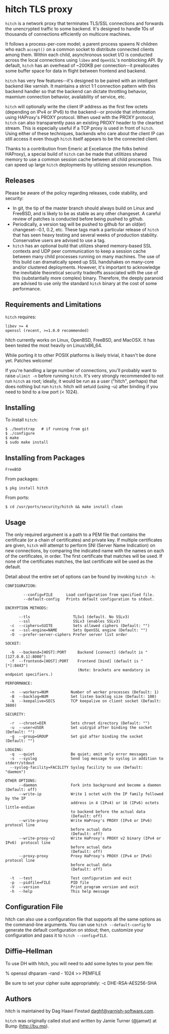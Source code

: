 hitch TLS proxy
===============

`hitch` is a network proxy that terminates TLS/SSL connections and forwards the
unencrypted traffic to some backend. It's designed to handle 10s of thousands of
connections efficiently on multicore machines.

It follows a process-per-core model; a parent process spawns N children who
each `accept()` on a common socket to distribute connected clients among them.
Within each child, asynchronous socket I/O is conducted across the local
connections using `libev` and `OpenSSL`'s nonblocking API.  By default,
`hitch` has an overhead of ~200KB per connection--it preallocates
some buffer space for data in flight between frontend and backend.

`hitch` has very few features--it's designed to be paired with an intelligent
backend like varnish.  It maintains a strict 1:1 connection pattern
with this backend handler so that the backend can dictate throttling behavior,
maxmium connection behavior, availability of service, etc.

`hitch` will optionally write the client IP address as the first few octets
(depending on IPv4 or IPv6) to the backend--or provide that information
using HAProxy's PROXY protocol.  When used with the PROXY protocol, `hitch` can
also transparently pass an existing PROXY header to the cleartext stream.  This
is especially useful if a TCP proxy is used in front of `hitch`.  Using either of
these techniques, backends who care about the client IP can still access it even
though `hitch` itself appears to be the connected client.

Thanks to a contribution from Emeric at Exceliance (the folks behind HAProxy),
a special build of `hitch` can be made that utilitizes shared memory to
use a common session cache between all child processes.  This can speed up
large `hitch` deployments by utilizing session resumption.

Releases
---------

Please be aware of the policy regarding releases, code stability, and security:

 * In git, the tip of the master branch should always build on Linux and
   FreeBSD, and is likely to be as stable as any other changeset.  A
   careful review of patches is conducted before being pushed to github.
 * Periodically, a version tag will be pushed to github for an old(er)
   changeset--0.1, 0.2, etc.  These tags mark a particular release of
   `hitch` that has seen heavy testing and several weeks of production
   stability.  Conservative users are advised to use a tag.
 * `hitch` has an optional build that utilizes shared memory-based SSL contexts
   and UDP peer communication to keep a session cache between many child processes
   running on many machines.  The use of this build can dramatically speed
   up SSL handshakes on many-core and/or clustered deployments.
   However, it's important to acknowledge the inevitable theoretical
   security tradeoffs associated with the use of this (substantially more
   complex) binary.  Therefore, the deeply paranoid are advised to use
   only the standard `hitch` binary at the cost of some performance.

Requirements and Limitations
----------------------------

`hitch` requires:

    libev >= 4
    openssl (recent, >=1.0.0 recommended)

hitch currently works on Linux, OpenBSD, FreeBSD, and MacOSX.
It has been tested the most heavily on Linux/x86_64.

While porting it to other POSIX platforms is likely trivial, it hasn't be done
yet. Patches welcome!

If you're handling a large number of connections, you'll
probably want to raise `ulimit -n` before running `hitch`.
It's very strongly recommended to not run `hitch` as root; ideally, it would
be run as a user ("hitch", perhaps) that does nothing but run `hitch`.  hitch
will setuid (using -u) after binding if you need to bind to a low port (< 1024).

Installing
----------

To install `hitch`:

    $ ./bootstrap   # if running from git
    $ ./configure
    $ make
    $ sudo make install

Installing from Packages
------------------------

``FreeBSD``

From packages:

    $ pkg install hitch

From ports:

    $ cd /usr/ports/security/hitch && make install clean

Usage
-----

The only required argument is a path to a PEM file that contains the certificate
(or a chain of certificates) and private key. If multiple certificates are
given, `hitch` will attempt to perform SNI (Server Name Indication) on new
connections, by comparing the indicated name with the names on each of the
certificates, in order. The first certificate that matches will be used. If none
of the certificates matches, the last certificate will be used as the default.

Detail about the entire set of options can be found by invoking `hitch -h`:

    CONFIGURATION:

            --config=FILE      Load configuration from specified file.
            --default-config   Prints default configuration to stdout.

    ENCRYPTION METHODS:

          --tls                   TLSv1 (default. No SSLv3)
          --ssl                   SSLv3 (enables SSLv3)
      -c  --ciphers=SUITE         Sets allowed ciphers (Default: "")
      -e  --ssl-engine=NAME       Sets OpenSSL engine (Default: "")
      -O  --prefer-server-ciphers Prefer server list order

    SOCKET:

      -b  --backend=[HOST]:PORT     Backend [connect] (default is "[127.0.0.1]:8000")
      -f  --frontend=[HOST]:PORT    Frontend [bind] (default is "[*]:8443")
                                    (Note: brackets are mandatory in endpoint specifiers.)

    PERFORMANCE:

      -n  --workers=NUM          Number of worker processes (Default: 1)
      -B  --backlog=NUM          Set listen backlog size (Default: 100)
      -k  --keepalive=SECS       TCP keepalive on client socket (Default: 3600)

    SECURITY:

      -r  --chroot=DIR           Sets chroot directory (Default: "")
      -u  --user=USER            Set uid/gid after binding the socket (Default: "")
      -g  --group=GROUP          Set gid after binding the socket (Default: "")

    LOGGING:
      -q  --quiet                Be quiet; emit only error messages
      -s  --syslog               Send log message to syslog in addition to stderr/stdout
      --syslog-facility=FACILITY Syslog facility to use (Default: "daemon")

    OTHER OPTIONS:
          --daemon               Fork into background and become a daemon (Default: off)
          --write-ip             Write 1 octet with the IP family followed by the IP
                                 address in 4 (IPv4) or 16 (IPv6) octets little-endian
                                 to backend before the actual data
                                 (Default: off)
          --write-proxy          Write HaProxy's PROXY (IPv4 or IPv6) protocol line
                                 before actual data
                                 (Default: off)
          --write-proxy-v2       Write HaProxy's PROXY v2 binary (IPv4 or IPv6)  protocol line
                                 before actual data
                                 (Default: off)
          --proxy-proxy          Proxy HaProxy's PROXY (IPv4 or IPv6) protocol line
                                 before actual data
                                 (Default: off)

      -t  --test                 Test configuration and exit
      -p  --pidfile=FILE         PID file
      -V  --version              Print program version and exit
      -h  --help                 This help message

Configuration File
------------------

hitch can also use a configuration file that supports all the same options as the
command-line arguments. You can use `hitch --default-config` to
generate the default configuration on stdout; then, customize your configuration and
pass it to `hitch --config=FILE`.

Diffie–Hellman
--------------

To use DH with hitch, you will need to add some bytes to your pem file:

% openssl dhparam -rand - 1024 >> PEMFILE

Be sure to set your cipher suite appropriately: -c DHE-RSA-AES256-SHA

Authors
-------

hitch is maintained by Dag Haavi Finstad <daghf@varnish-software.com>.

`hitch`  was originally called stud and written by Jamie Turner (@jamwt) at
Bump (http://bu.mp).

